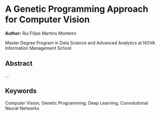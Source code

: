 # A Genetic Programming Approach for Computer Vision

**Author:** Rui Filipe Martins Monteiro

Master Degree Program in Data Science and Advanced Analytics at NOVA Information Management School

## Abstract

...

## Keywords

Computer Vision; Genetic Programming; Deep Learning; Convolutional Neural Networks
